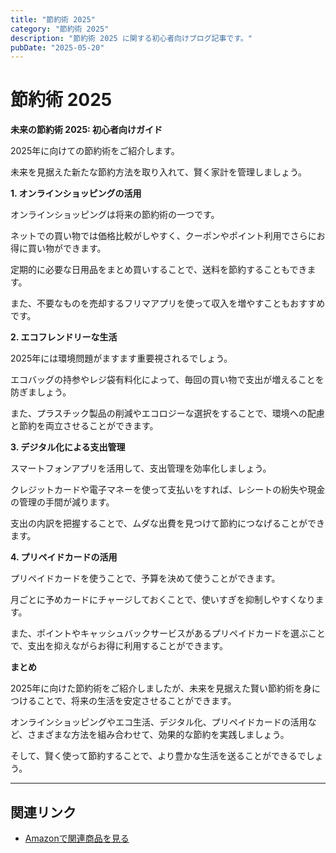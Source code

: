 ```yaml
---
title: "節約術 2025"
category: "節約術 2025"
description: "節約術 2025 に関する初心者向けブログ記事です。"
pubDate: "2025-05-20"
---
```


# 節約術 2025

**未来の節約術 2025: 初心者向けガイド**

2025年に向けての節約術をご紹介します。

未来を見据えた新たな節約方法を取り入れて、賢く家計を管理しましょう。



**1. オンラインショッピングの活用**

オンラインショッピングは将来の節約術の一つです。

ネットでの買い物では価格比較がしやすく、クーポンやポイント利用でさらにお得に買い物ができます。

定期的に必要な日用品をまとめ買いすることで、送料を節約することもできます。

また、不要なものを売却するフリマアプリを使って収入を増やすこともおすすめです。



**2. エコフレンドリーな生活**

2025年には環境問題がますます重要視されるでしょう。

エコバッグの持参やレジ袋有料化によって、毎回の買い物で支出が増えることを防ぎましょう。

また、プラスチック製品の削減やエコロジーな選択をすることで、環境への配慮と節約を両立させることができます。



**3. デジタル化による支出管理**

スマートフォンアプリを活用して、支出管理を効率化しましょう。

クレジットカードや電子マネーを使って支払いをすれば、レシートの紛失や現金の管理の手間が減ります。

支出の内訳を把握することで、ムダな出費を見つけて節約につなげることができます。



**4. プリペイドカードの活用**

プリペイドカードを使うことで、予算を決めて使うことができます。

月ごとに予めカードにチャージしておくことで、使いすぎを抑制しやすくなります。

また、ポイントやキャッシュバックサービスがあるプリペイドカードを選ぶことで、支出を抑えながらお得に利用することができます。



**まとめ**

2025年に向けた節約術をご紹介しましたが、未来を見据えた賢い節約術を身につけることで、将来の生活を安定させることができます。

オンラインショッピングやエコ生活、デジタル化、プリペイドカードの活用など、さまざまな方法を組み合わせて、効果的な節約を実践しましょう。

そして、賢く使って節約することで、より豊かな生活を送ることができるでしょう。



---

## 関連リンク

- [Amazonで関連商品を見る](https://www.amazon.co.jp/s?k=%E7%AF%80%E7%B4%84%E8%A1%93+2025&tag=autowritehubai-22)
